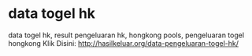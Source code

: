 # data togel hk
data togel hk, result pengeluaran hk, hongkong pools, pengeluaran togel hongkong
Klik Disini: 
http://hasilkeluar.org/data-pengeluaran-togel-hk/
